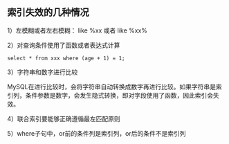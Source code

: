 ## 索引失效的几种情况

1）左模糊或者左右模糊： like %xx 或者 like %xx%

2）对查询条件使用了函数或者表达式计算

```select
select * from xxx where (age + 1) = 1;
```

3）字符串和数字进行比较

MySQL在进行比较时，会将字符串自动转换成数字再进行比较。如果字符串是索引列，条件参数是数字，会发生隐式转换，即对字段使用了函数，因此索引会失效。

4）联合索引要能够正确遵循最左匹配原则

5）where子句中，or前的条件列是索引列，or后的条件不是索引列
